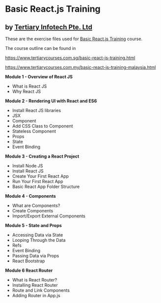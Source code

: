 # Basic React.js Training
## by [Tertiary Infotech Pte. Ltd](https://www.tertiarycourses.com.sg/)

These are the exercise files used for [Basic React.js Training](https://www.tertiarycourses.com.sg/basic-react-js-training.html) course. 

The course outline can be found in 

https://www.tertiarycourses.com.sg/basic-react-js-training.html

https://www.tertiarycourses.com.my/basic-react-js-training-malaysia.html

<p><strong>Module 1 - Overview of React JS</strong></p>
<ul>
<li>What is React JS</li>
<li>Why React JS</li>
</ul>
<p><strong>Module 2 - Rendering UI with React and ES6</strong></p>
<ul>
<li>Install React JS libraries</li>
<li>JSX</li>
<li>Component</li>
<li>Add CSS Class to Component</li>
<li>Stateless Component</li>
<li>Props</li>
<li>State</li>
<li>Event Binding</li>
</ul>
<p><strong>Module 3 - Creating a React Project</strong></p>
<ul>
<li>Install Node JS</li>
<li>Install React JS</li>
<li>Create Your First React App</li>
<li>Run Your First React App</li>
<li>Basic React App Folder Structure</li>
</ul>
<p><strong>Module 4 - Components</strong></p>
<ul>
<li>What are Components?</li>
<li>Create Components</li>
<li>Import/Export External Components</li>
</ul>
<p><strong>Module 5 - State and Props</strong></p>
<ul>
<li>Accessing Data via State</li>
<li>Looping Through the Data</li>
<li>Refs</li>
<li>Event Binding</li>
<li>Passing Data via Props</li>
<li>React Bootstrap</li>
</ul>
<p><strong>Module 6 React Router</strong></p>
<ul>
<li>What is React Router?</li>
<li>Installing React Router</li>
<li>Route and Link Components</li>
<li>Adding Router in App.js</li>
</ul>



